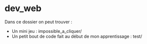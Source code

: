 # dev_web

Dans ce dossier on peut trouver : 
- Un mini jeu : impossible_a_cliquer/
- Un petit bout de code fait au début de mon apprentissage : test/
